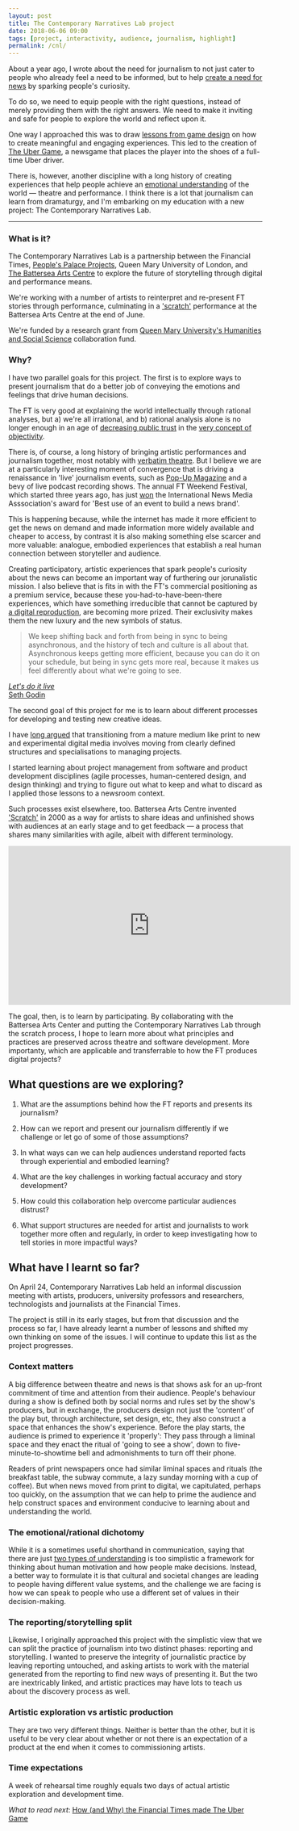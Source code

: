 ```yaml
---
layout: post
title: The Contemporary Narratives Lab project
date: 2018-06-06 09:00
tags: [project, interactivity, audience, journalism, highlight]
permalink: /cnl/
---
```

<span class="firstLetter">A</span>bout a year ago, I wrote about the need for journalism to not just cater to people who already feel a need to be informed, but to help [create a need for news](/need-for-news/) by sparking people's curiosity.

To do so, we need to equip people with the right questions, instead of merely providing them with the right answers. We need to make it inviting and safe for people to explore the world and reflect upon it. 

One way I approached this was to draw [lessons from game design](/newsgames/) on how to create meaningful and engaging experiences. This led to the creation of [The Uber Game](https://ig.ft.com/ubergame/), a newsgame that places the player into the shoes of a full-time Uber driver.

There is, however, another discipline with a long history of creating experiences that help people achieve an [emotional understanding](/two-types/) of the world &mdash; theatre and performance. I think there is a lot that journalism can learn from dramaturgy, and I'm embarking on my education with a new project: The Contemporary Narratives Lab.

<hr>

### What is it?

The Contemporary Narratives Lab is a partnership between the Financial Times, [People's Palace Projects](http://www.peoplespalaceprojects.org.uk/), Queen Mary University of London, and [The Battersea Arts Centre](https://www.bac.org.uk/) to explore the future of storytelling through digital and performance means. 

We're working with a number of artists to reinterpret and re-present FT stories through performance, culminating in a ['scratch'](https://www.bac.org.uk/scratch) performance at the Battersea Arts Centre at the end of June.

We're funded by a research grant from [Queen Mary University's Humanities and Social Science](https://www.qmul.ac.uk/about/hss/) collaboration fund.

### Why?

I have two parallel goals for this project. The first is to explore ways to present journalism that do a better job of conveying the emotions and feelings that drive human decisions.

The FT is very good at explaining the world intellectually through rational analyses, but a) we're all irrational, and b) rational analysis alone is no longer enough in an age of [decreasing public trust](https://kf-site-production.s3.amazonaws.com/publications/pdfs/000/000/242/original/KnightFoundation_AmericansViews_Client_Report_010917_Final_Updated.pdf) in the [very concept of objectivity](https://newrepublic.com/article/146895/learning-trust).

There is, of course, a long history of bringing artistic performances and journalism together, most notably with [verbatim theatre](https://en.wikipedia.org/wiki/Verbatim_theatre). But I believe we are at a particularly interesting moment of convergence that is driving a renaissance in 'live' journalism events, such as [Pop-Up Magazine](https://www.popupmagazine.com/) and a bevy of live podcast recording shows. The annual FT Weekend Festival, which started three years ago, has just [won](https://www.inma.org/blogs/main/post.cfm/inma-reveals-global-media-awards-winners-new-york-times-nabs-top-honour) the International News Media Asssociation's award for 'Best use of an event to build a news brand'.

This is happening because, while the internet has made it more efficient to get the news on demand and made information more widely available and cheaper to access, by contrast it is also making something else scarcer and more valuable: analogue, embodied experiences that establish a real human connection between storyteller and audience.

Creating participatory, artistic experiences that spark people's curiosity about the news can become an important way of furthering our jorunalistic mission. I also believe that is fits in with the FT's commercial positioning as a premium service, because these you-had-to-have-been-there experiences, which have something irreducible that cannot be captured by [a digital reproduction](/history/), are becoming more prized. Their exclusivity makes them the new luxury and the new symbols of status.

> We keep shifting back and forth from being in sync to being asynchronous, and the history of tech and culture is all about that. Asynchronous keeps getting more efficient, because you can do it on your schedule, but being in sync gets more real, because it makes us feel differently about what we're going to see.

<div class="quote-attrib"><a href="https://www.akimbo.me/blog/episode-11-let-s-do-it-live" target="_blank"><i>Let's do it live</i><br>Seth Godin</a></div>

<span class="firstLetter">T</span>he second goal of this project for me is to learn about different processes for developing and testing new creative ideas.

I have [long argued](/project-managers/) that transitioning from a mature medium like print to new and experimental digital media involves moving from clearly defined structures and specialisations to managing projects. 

I started learning about project management from software and product development disciplines (agile processes, human-centered design, and design thinking) and trying to figure out what to keep and what to discard as I applied those lessons to a newsroom context.

Such processes exist elsewhere, too. Battersea Arts Centre invented ['Scratch'](https://www.bac.org.uk/scratch) in 2000 as a way for artists to share ideas and unfinished shows with audiences at an early stage and to get feedback &mdash; a process that shares many similarities with agile, albeit with different terminology.

<iframe width="560" height="315" src="https://www.youtube-nocookie.com/embed/yUFYgCQEiw8?rel=0" frameborder="0" allow="autoplay; encrypted-media" allowfullscreen></iframe>

The goal, then, is to learn by participating. By collaborating with the Battersea Arts Center and putting the Contemporary Narratives Lab through the scratch process, I hope to learn more about what principles and practices are preserved across theatre and software development. More importanty, which are applicable and transferrable to how the FT produces digital projects? 

## What questions are we exploring?

1. What are the assumptions behind how the FT reports and presents its journalism?

2. How can we report and present our journalism differently if we challenge or let go of some of those assumptions?

3. In what ways can we can help audiences understand reported facts through experiential and embodied learning?

4. What are the key challenges in working factual accuracy and story development?

5. How could this collaboration help overcome particular audiences distrust?

6. What support structures are needed for artist and journalists to work together more often and regularly, in order to keep investigating how to tell stories in more impactful ways?


## What have I learnt so far?

On April 24, Contemporary Narratives Lab held an informal discussion meeting with artists, producers, university professors and researchers, technologists and journalists at the Financial Times.

The project is still in its early stages, but from that discussion and the process so far, I have already learnt a number of lessons and shifted my own thinking on some of the issues. I will continue to update this list as the project progresses.

### Context matters

A big difference between theatre and news is that shows ask for an up-front commitment of time and attention from their audience. People's behaviour during a show is defined both by social norms and rules set by the show's producers, but in exchange, the producers design not just the 'content' of the play but, through architecture, set design, etc, they also construct a space that enhances the show's experience. Before the play starts, the audience is primed to experience it 'properly': They pass through a liminal space and they enact the ritual of 'going to see a show', down to five-minute-to-showtime bell and admonishments to turn off their phone.

Readers of print newspapers once had similar liminal spaces and rituals (the breakfast table, the subway commute, a lazy sunday morning with a cup of coffee). But when news moved from print to digital, we capitulated, perhaps too quickly, on the assumption that we can help to prime the audience and help construct spaces and environment conducive to learning about and understanding the world. 

### The emotional/rational dichotomy
While it is a sometimes useful shorthand in communication, saying that there are just [two types of understanding](/two-types/) is too simplistic a framework for thinking about human motivation and how people make decisions. Instead, a better way to formulate it is that cultural and societal changes are leading to people having different value systems, and the challenge we are facing is how we can speak to people who use a different set of values in their decision-making.

### The reporting/storytelling split 

Likewise, I originally approached this project with the simplistic view that we can split the practice of journalism into two distinct phases: reporting and storytelling. I wanted to preserve the integrity of journalistic practice by leaving reporting untouched, and asking artists to work with the material generated from the reporting to find new ways of presenting it. But the two are inextricably linked, and artistic practices may have lots to teach us about the discovery process as well.  

### Artistic exploration vs artistic production

They are two very different things. Neither is better than the other, but it is useful to be very clear about whether or not there is an expectation of a product at the end when it comes to commissioning artists. 

### Time expectations

A week of rehearsal time roughly equals two days of actual artistic exploration and development time.

*What to read next*: [How (and Why) the Financial Times made The Uber Game](/uber-game-writeup/) 